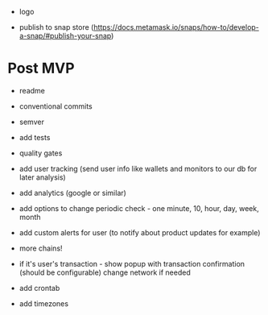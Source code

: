 - logo

- publish to snap store (https://docs.metamask.io/snaps/how-to/develop-a-snap/#publish-your-snap)

# Post MVP

- readme
- conventional commits
- semver

- add tests

- quality gates

- add user tracking (send user info like wallets and monitors to our db for later analysis)
- add analytics (google or similar)

- add options to change periodic check - one minute, 10, hour, day, week, month
- add custom alerts for user (to notify about product updates for example)
- more chains!
- if it's user's transaction - show popup with transaction confirmation (should be configurable) change network if needed

- add crontab
- add timezones

